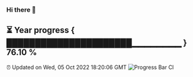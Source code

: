 ### Hi there 👋
⏳ Year progress { ██████████████████████▁▁▁▁▁▁▁▁ } 76.10 %
---
⏰ Updated on Wed, 05 Oct 2022 18:20:06 GMT
![Progress Bar CI](https://github.com/Moyi321/Moyi321/workflows/Progress%20Bar%20CI/badge.svg)
